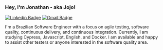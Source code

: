 ### Hey, I'm Jonathan - aka Jojo!

[![Linkedin Badge](https://img.shields.io/badge/-LinkedIn-blue?style=flat-square&logo=Linkedin&logoColor=white&link=https://br.linkedin.com/in/souzajonathan)](https://br.linkedin.com/in/souzajonathan)
[![Gmail Badge](https://img.shields.io/badge/-Gmail-c14438?style=flat-square&logo=Gmail&logoColor=white)](mailto:jonathan.github@hotmail.com)

I'm a Brazilian Software Engineer with a focus on agile testing, software quality, continuous delivery, and continuous integration. Currently, I am studying Cypress, Javascript, English, and Docker. I am available and happy to assist other testers or anyone interested in the software quality area.
